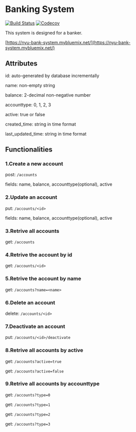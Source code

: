 # Banking System

[![Build Status](https://travis-ci.org/HansiMou/nyu-devops-BankingSystem.svg?branch=master)](https://travis-ci.org/HansiMou/nyu-devops-BankingSystem)
[![Codecov](https://img.shields.io/codecov/c/github/HansiMou/nyu-devops-BankingSystem.svg)]()

This system is designed for a banker.

[https://nyu-bank-system.mybluemix.net/](https://nyu-bank-system.mybluemix.net/)

## Attributes
id: auto-generated by database incrementally

name: non-empty string

balance: 2-decimal non-negative number

accounttype: 0, 1, 2, 3

active: true or false

created_time: string in time format

last_updated_time: string in time format

## Functionalities
### 1.Create a new account
post: `/accounts`

fields: name, balance, accounttype(optional), active

### 2.Update an account
put: `/accounts/<id>`

fields: name, balance, accounttype(optional), active 

### 3.Retrive all accounts
get: `/accounts`

### 4.Retrive the account by id
get: `/accounts/<id>`

### 5.Retrive the account by name
get: `/accounts?name=<name>` 

### 6.Delete an account
delete: `/accounts/<id>`

### 7.Deactivate an account
put: `/accounts/<id>/deactivate`

### 8.Retrive all accounts by active
get: `/accounts?active=true`

get: `/accounts?active=false`

### 9.Retrive all accounts by accounttype
get: `/accounts?type=0`

get: `/accounts?type=1`

get: `/accounts?type=2`

get: `/accounts?type=3`
